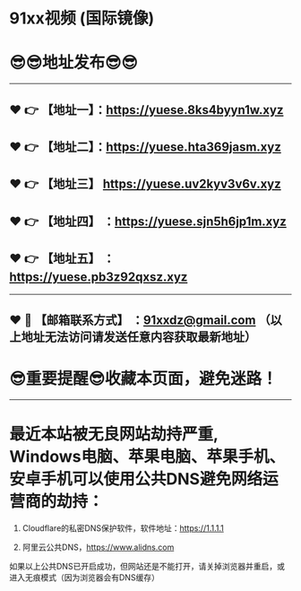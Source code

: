 # 91xx视频 (国际镜像)
:sunglasses::sunglasses:地址发布:sunglasses::sunglasses:
==
------
:heart: :point_right: 【地址一】：https://yuese.8ks4byyn1w.xyz
------
:heart: :point_right: 【地址二】：https://yuese.hta369jasm.xyz
------
:heart: :point_right: 【地址三】 https://yuese.uv2kyv3v6v.xyz
-----
:heart: :point_right: 【地址四】 ：https://yuese.sjn5h6jp1m.xyz
------
:heart: :point_right: 【地址五】 ：https://yuese.pb3z92qxsz.xyz
------

------
:heart: :e-mail: 【邮箱联系方式】 ：91xxdz@gmail.com （以上地址无法访问请发送任意内容获取最新地址）
------
:sunglasses:重要提醒:sunglasses:收藏本页面，避免迷路！
==
------
最近本站被无良网站劫持严重, Windows电脑、苹果电脑、苹果手机、安卓手机可以使用公共DNS避免网络运营商的劫持：
==

1. Cloudflare的私密DNS保护软件，软件地址：https://1.1.1.1

2. 阿里云公共DNS，https://www.alidns.com

如果以上公共DNS已开启成功，但网站还是不能打开，请关掉浏览器并重启，或进入无痕模式（因为浏览器会有DNS缓存）
